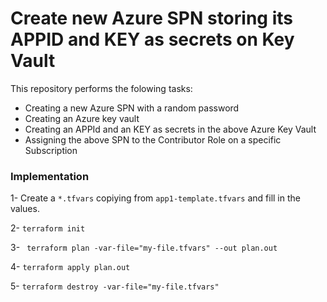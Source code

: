 # Create new Azure SPN storing its APPID and KEY as secrets on Key Vault 

This repository performs the folowing tasks:

* Creating a new Azure SPN with a random password
* Creating an Azure key vault
* Creating an APPId and an KEY as secrets in the above Azure Key Vault
* Assigning the above SPN to the Contributor Role on a specific Subscription

### Implementation

1- Create a ```*.tfvars``` copiying from ```app1-template.tfvars``` and fill in the values.

2- ```terraform init```

3- ``` terraform plan -var-file="my-file.tfvars" --out plan.out```

4- ```terraform apply plan.out```

5- ```terraform destroy -var-file="my-file.tfvars"```
